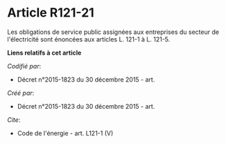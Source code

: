 # Article R121-21

Les obligations de service public assignées aux entreprises du secteur de l'électricité sont énoncées aux articles L. 121-1 à
L. 121-5.

**Liens relatifs à cet article**

_Codifié par_:

  - Décret n°2015-1823 du 30 décembre 2015 - art.

_Créé par_:

  - Décret n°2015-1823 du 30 décembre 2015 - art.

_Cite_:

  - Code de l'énergie - art. L121-1 (V)
